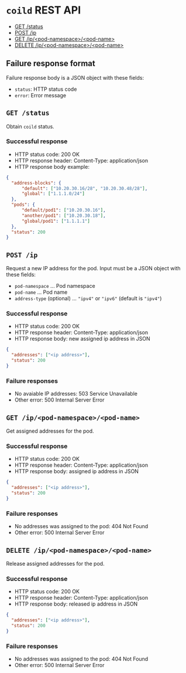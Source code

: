 `coild` REST API
================

- [GET /status](#status)
- [POST /ip](#post)
- [GET /ip/\<pod-namespace\>/\<pod-name\>](#get)
- [DELETE /ip/\<pod-namespace\>/\<pod-name\>](#delete)

## Failure response format

Failure response body is a JSON object with these fields:

- `status`: HTTP status code
- `error`: Error message

## <a name="status" />`GET /status`

Obtain `coild` status.

### Successful response

- HTTP status code: 200 OK
- HTTP response header: Content-Type: application/json
- HTTP response body example:

```json
{
  "address-blocks": {
      "default": ["10.20.30.16/28", "10.20.30.48/28"],
      "global": ["1.1.1.0/24"]
  },
  "pods": {
      "default/pod1": ["10.20.30.16"],
      "another/pod1": ["10.20.30.18"],
      "global/pod1": ["1.1.1.1"]
  },
  "status": 200
}
```

## <a name="post" />`POST /ip`

Request a new IP address for the pod.
Input must be a JSON object with these fields:

- `pod-namespace` ... Pod namespace
- `pod-name` ... Pod name
- `address-type` (optional) ... `"ipv4"` or `"ipv6"` (default is `"ipv4"`)

### Successful response

- HTTP status code: 200 OK
- HTTP response header: Content-Type: application/json
- HTTP response body: new assigned ip address in JSON
```json
{
  "addresses": ["<ip address>"],
  "status": 200
}
```

### Failure responses

- No avaiable IP addresses: 503 Service Unavailable
- Other error: 500 Internal Server Error

## <a name="get" />`GET /ip/<pod-namespace>/<pod-name>`

Get assigned addresses for the pod.

### Successful response

- HTTP status code: 200 OK
- HTTP response header: Content-Type: application/json
- HTTP response body: assigned ip address in JSON
```json
{
  "addresses": ["<ip address>"],
  "status": 200
}
```

### Failure responses

- No addresses was assigned to the pod: 404 Not Found
- Other error: 500 Internal Server Error

## <a name="delete" />`DELETE /ip/<pod-namespace>/<pod-name>`

Release assigned addresses for the pod.

### Successful response

- HTTP status code: 200 OK
- HTTP response header: Content-Type: application/json
- HTTP response body: released ip address in JSON
```json
{
  "addresses": ["<ip address>"],
  "status": 200
}
```

### Failure responses

- No addresses was assigned to the pod: 404 Not Found
- Other error: 500 Internal Server Error
